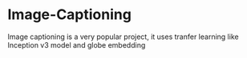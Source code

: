 # Image-Captioning
Image captioning is a very popular project, it uses tranfer learning like Inception v3 model and globe embedding
